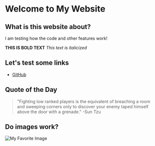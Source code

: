 # Welcome to My Website

## What is this website about?
I am testing how the code and other features work!

**THIS IS BOLD TEXT**
_This text is italicized_

## Let's test some links
- [GitHub](https://github.com)

## Quote of the Day
> "Fighting low ranked players is the equivalent of breaching a room and sweeping corners only to discover your enemy taped himself above the door with a grenade."   -Sun Tzu

## Do images work?
![My Favorite Image](https://example.com/image.jpg)